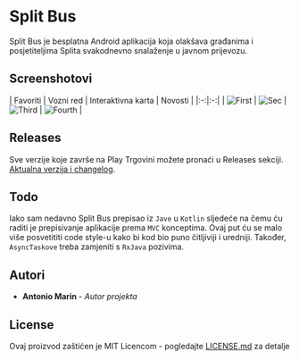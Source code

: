 # Split Bus
Split Bus je besplatna Android aplikacija koja olakšava građanima i posjetiteljima Splita svakodnevno snalaženje u javnom prijevozu.

## Screenshotovi
| Favoriti | Vozni red | Interaktivna karta | Novosti |
|:-:|:-:|
| ![First](/.github/assets/1.png?raw=true) | ![Sec](/.github/assets/2.png?raw=true) | ![Third](/.github/assets/3.png?raw=true) | ![Fourth](/.github/assets/4.png?raw=true) |

## Releases
Sve verzije koje završe na Play Trgovini možete pronaći u Releases sekciji.
[Aktualna verzija i changelog](https://github.com/marinantonio/android-splitbus/releases/latest/).

## Todo
Iako sam nedavno Split Bus prepisao iz ```Jave``` u ```Kotlin``` sljedeće na čemu ću raditi
je prepisivanje aplikacije prema ```MVC``` konceptima. Ovaj put ću se malo više posvetititi code style-u
kako bi kod bio puno čitljiviji i uredniji. Također, ```AsyncTaskove``` treba zamjeniti s ```RxJava``` pozivima.

## Autori
* **Antonio Marin** - *Autor projekta*

## License
Ovaj proizvod zaštićen je MIT Licencom - pogledajte [LICENSE.md](LICENSE.md) za detalje

